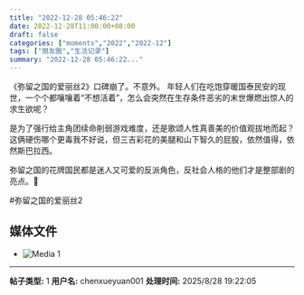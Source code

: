 ```yaml
---
title: "2022-12-28 05:46:22"
date: 2022-12-28T11:00:00+08:00
draft: false
categories: ["moments","2022","2022-12"]
tags: ["朋友圈","生活记录"]
summary: "2022-12-28 05:46:22..."
---
```


《弥留之国的爱丽丝2》口碑崩了。不意外。
年轻人们在吃饱穿暖国泰民安的现世，一个个都嚷嚷着“不想活着”，怎么会突然在生存条件恶劣的末世爆燃出惊人的求生欲呢？

是为了强行给主角团续命削弱游戏难度，还是歌颂人性真善美的价值观拔地而起？这俩硬伤哪个更毒我不好说，但三吉彩花的美腿和山下智久的屁股，依然值得，依然斯巴拉西。 

弥留之国的花牌国民都是迷人又可爱的反派角色，反社会人格的他们才是整部剧的亮点。🥹

#弥留之国的爱丽丝2

## 媒体文件

- ![Media 1](/Moments/photos/2022-12-28/202212280546220.jpg)

---

**帖子类型:** 1
**用户名:** chenxueyuan001
**处理时间:** 2025/8/28 19:22:05